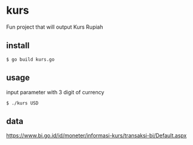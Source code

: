 # kurs
Fun project that will output Kurs Rupiah

## install
```
$ go build kurs.go
```

## usage
input parameter with 3 digit of currency
```
$ ./kurs USD
```

## data
https://www.bi.go.id/id/moneter/informasi-kurs/transaksi-bi/Default.aspx
